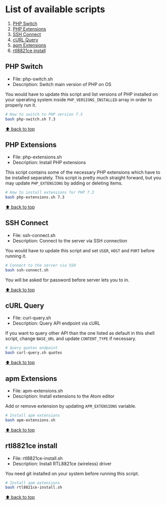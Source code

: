 # List of available scripts

1. [PHP Switch](#php-switch)
1. [PHP Extensions](#php-extensions)
1. [SSH Connect](#ssh-connect)
1. [cURL Query](#curl-query)
1. [apm Extensions](#apm-extensions)
1. [rtl8821ce install](#rtl8821ce-install)

## PHP Switch

* File: php-switch.sh
* Description: Switch main version of PHP on OS

You would have to update this script and list versions of PHP installed on your operating system inside `PHP_VERSIONS_INSTALLED` array in order to properly run it.

```bash
# How to switch to PHP version 7.3
bash php-switch.sh 7.3
```

[⬆ back to top](#list-of-available-scripts)

## PHP Extensions

* File: php-extensions.sh
* Description: Install PHP extensions

This script contains some of the necessary PHP extensions which have to be installed separately. This script is pretty much straight forward, but you may update `PHP_EXTENSIONS` by adding or deleting items.

```bash
# How to install extensions for PHP 7.3
bash php-extensions.sh 7.3
```

[⬆ back to top](#list-of-available-scripts)

## SSH Connect

* File: ssh-connect.sh
* Description: Connect to the server via SSH connection

You would have to update this script and set `USER`, `HOST` and `PORT` before running it.

```bash
# Connect to the server via SSH
bash ssh-connect.sh
```

You will be asked for password before server lets you to in.

[⬆ back to top](#list-of-available-scripts)

## cURL Query

* File: curl-query.sh
* Description: Query API endpoint via cURL

If you want to query other API than the one listed as default in this shell script, change `BASE_URL` and update `CONTENT_TYPE` if necessary.

```bash
# Query quotes endpoint
bash curl-query.sh quotes
```

[⬆ back to top](#list-of-available-scripts)

## apm Extensions

* File: apm-extensions.sh
* Description: Install extensions to the Atom editor

Add or remove extension by updating `APM_EXTENSIONS` variable.

```bash
# Install apm extensions
bash apm-extensions.sh
```

[⬆ back to top](#list-of-available-scripts)

## rtl8821ce install

* File: rtl8821ce-install.sh
* Description: Install RTL8821ce (wireless) driver

You need git installed on your system before running this script.

```bash
# Install apm extensions
bash rtl8821ce-install.sh
```

[⬆ back to top](#list-of-available-scripts)

